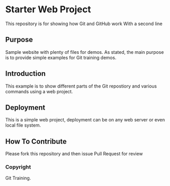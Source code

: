 # Starter Web Project

This repository is for showing how Git and GitHub work
With a second line

## Purpose

Sample website with plenty of files for demos.
As stated, the main purpose is to provide simple examples for Git training demos.

## Introduction

This example is to show different parts of the Git repostiory and various commands using a web project.

## Deployment

This is a simple web project, deployment can be on any web server or even local file system.

## How To Contribute

Please fork this repository and then issue Pull Request for review

### Copyright

Git Training.
